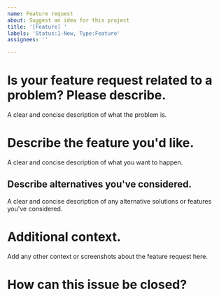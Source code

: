 ```yaml
---
name: Feature request
about: Suggest an idea for this project
title: '[Feature] '
labels: 'Status:1-New, Type:Feature'
assignees: ''

---
```


# Is your feature request related to a problem? Please describe.

A clear and concise description of what the problem is.

# Describe the feature you'd like.

A clear and concise description of what you want to happen.

## Describe alternatives you've considered.

A clear and concise description of any alternative solutions or features you've considered.

# Additional context.

Add any other context or screenshots about the feature request here.

# How can this issue be closed?

